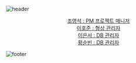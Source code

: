 ![header](https://capsule-render.vercel.app/api?type=cylinder&section=header&text=MergePingTeam&animation=fadeIn&rotate=5)
<div align="center">
<a href="https://github.com/youngseok-1">조영석 : PM 프로젝트 매니저</a>
<br>
<a href="https://github.com/Pear1yCode">이호준 : 형상 관리자</a>
<br>
<a href="https://github.com/manbeao">이은서 : DB 관리자</a>
<br>
<a href="https://github.com/soonbin2">황순빈 : DB 관리자</a>
</div>

![footer](https://capsule-render.vercel.app/api?type=transparent&text=ThankYou)
